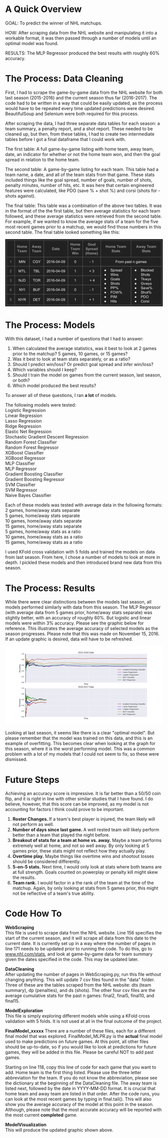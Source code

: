 # A Quick Overview
GOAL: To predict the winner of NHL matchups.

HOW: After scraping data from the NHL website and manipulating it into a workable format, it was then passed through a number of models until an optimal model was found.

RESULTS: The MLP Regressor produced the best results with roughly 60% accuracy.

# The Process: Data Cleaning
First, I had to scrape the game-by-game data from the NHL website for both last season (2015-2016) and the current season thus far (2016-2017). The code had to be written in a way that could be easily updated, as the process would have to be repeated every time updated predictions were desired. BeautifulSoup and Selenium were both required for this process.

After scraping the data, I had three separate data tables for each season: a team summary, a penalty report, and a shot report. These needed to be cleaned up, but then, from these tables, I had to create two intermediate tables before I got a final dataframe that I could work with.

The first table:
A full game-by-game listing with home team, away team, date, an indicator for whether or not the home team won, and then the goal spread in relation to the home team.

The second table:
A game-by-game listing for each team. This table had a team name, a date, and all of the team stats from that game. These stats included things like the goal spread, number of goals, number of shots, penalty minutes, number of hits, etc. It was here that certain engineered features were calculated, like PDO (save % + shot %) and corsi (shots for - shots against).

The final table:
This table was a combination of the above two tables. It was in the format of the the first table, but then average statistics for each team followed, and these average statistics were retrieved from the second table. For example, if we wanted to know the average stats of a team for the five most recent games prior to a matchup, we would find those numbers in this second table. The final table looked something like this:

![Final table example](/images/table.png)

# The Process: Models
With this dataset, I had a number of questions that I had to answer: <br />
1) When calculated the average statistics, was it best to look at 2 games prior to the matchup? 5 games, 10 games, or 15 games? <br />
2) Was it best to look at team stats separately, or as a ratio? <br />
3) Should I predict win/loss? Or predict goal spread and infer win/loss? <br />
4) Which variables should I keep? <br />
5) Should I train the model on games from the current season, last season, or both? <br />
6) Which model produced the best results?

To answer all of these questions, I ran <b>a lot</b> of models.

The following models were tested: <br />
Logistic Regression <br />
Linear Regression <br />
Lasso Regression <br />
Ridge Regression <br />
Elastic Net Regression <br />
Stochastic Gradient Descent Regression <br />
Random Forest Classifier <br />
Random Forest Regressor <br />
XGBoost Classifier <br />
XGBoost Regressor <br />
MLP Classifier <br />
MLP Regressor <br />
Gradient Boosting Classifier <br />
Gradient Boosting Regressor <br />
SVM Classifier <br />
SVM Regressor <br />
Naive Bayes Classifier <br />

Each of these models was tested with average data in the following formats: <br />
2 games, home/away stats separate <br />
5 games, home/away stats separate <br />
10 games, home/away stats separate <br />
15 games, home/away stats separate <br />
5 games, home/away stats as a ratio <br />
10 games, home/away stats as a ratio <br />
15 games, home/away stats as a ratio <br />

I used KFold cross validation with 5 folds and trained the models on data from last season. From here, I chose a number of models to look at more in depth. I pickled these models and then introduced brand new data from this season.

# The Process: Results

While there were clear distinctions between the models last season, all models performed similarly with data from this season. The MLP Regressor (with average data from 5 games prior, home/away stats separate) was slightly better, with an accuracy of roughly 60%. But logistic and linear models were within 3% accuracy. Please see the graphic below for reference. This illustrates the average accuracy of selected models as the season progresses. Please note that this was made on November 15, 2016. If an update graphic is desired, data will have to be refreshed.

![Cumulative Accuracy over time](/images/CumulativeAccuracy.png)

Looking at last season, it seems like there is a clear "optimal model". But please remember that the model was trained on this data, and this is an example of overfitting. This becomes clear when looking at the graph for this season, where it is the worst performing model. This was a common problem with a lot of my models that I could not seem to fix, so these were dismissed.

# Future Steps
Achieving an accuracy score is impressive. It is far better than a 50/50 coin flip, and it is right in line with other similar studies that I have found. I do believe, however, that this score can be improved, as my model is not accounting for factors I think could prove to be important.

1) <b>Roster Changes.  </b>  If a team's best player is injured, the team likely will not perform as well. <br />
2) <b>Number of days since last game.  </b>  A well rested team will likely perform better than a team that played the night before. <br />
3) <b>Breakout of stats for a team at home vs. away.</b>  Maybe a team performs extremely well at home, and not so well away. By only looking at 5 games prior, these stats might not reflect how they actually play. <br />
4) <b>Overtime play.</b>  Maybe things like overtime wins and shootout losses should be considered differently. <br />
5) <b>5-on-5 stats.</b>  Next time, I would only look at stats where both teams are at full strength. Goals counted on powerplay or penalty kill might skew the results. <br />
6) <b>Team rank.</b>  I would factor in a the rank of the team at the time of the matchup. Again, by only looking at stats from 5 games prior, this might not be reflective of a team's true ability.

# Code How To
<b> WebScraping </b> <br />
This file is used to scrape data from the NHL website. Line 156 specifies the start of the current season, and it will scrape all data from this date to the current date. It is currently set up in a way where the number of pages in line 171 needs to be updated prior to running the code. To do this, go to www.nhl.com/stats, and look at game-by-game data for team summary given the dates specified in the code. This may be updated later.

<b> DataCleaning </b> <br />
After updating the number of pages in WebScraping.py, run this file without changing anything. This will update 7 csv files found in the "data" folder. Three of these are the tables scraped from the NHL website: dts (team summary), dp (penalties), and ds (shots). The other four csv files are the average cumulative stats for the past n games: final2, final5, final10, and final15.  

<b> ModelExploration</b> <br />
This file is simply exploring different models while using a KFold cross validation with 5 folds. It is not used at all in the final outcome of the project.

<b> FinalModel_xxxxx</b>
There are a number of these files, each for a different final model that was explored. FinalModel_MLPR.py is the <b>actual</b> final model used to make predictions on future games. At this point, all other files should be up-to-date, so if you would like to look at predictions for future games, they will be added in this file. Please be careful NOT to add past games.

Starting on line 118, copy this line of code for each game that you want to add. Home team is the first thing listed. Please use the three letter abbreviation for the team. If you do not know the abbreviation, please see the dictionary at the beginning of the DataCleaning file. The away team is listed next, followed by the date in YYYY-MM-DD format. It is crucial that home team and away team are listed in that order. After the code runs, you can look at the most recent games by typing in final.tail(). This will also show you the average accuracy of the model at this point in the season. Although, please note that the most accurate accuracy will be reported with the most current <b>completed</b> game.

<b> ModelVisualization</b> <br />
This will produce the updated graphic shown above. 
